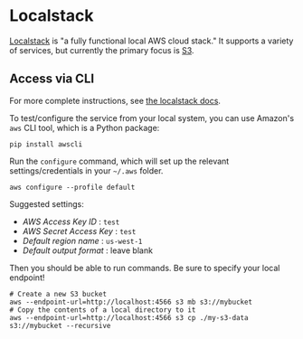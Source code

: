 # Localstack

[Localstack](https://github.com/localstack/localstack) is "a fully functional local AWS cloud stack." It supports a variety of services, but currently the primary focus is [S3](https://aws.amazon.com/s3/).

## Access via CLI

For more complete instructions, see [the localstack docs](https://github.com/localstack/localstack#accessing-the-infrastructure-via-cli-or-code).

To test/configure the service from your local system, you can use Amazon's `aws` CLI tool, which is a Python package:

    pip install awscli

Run the `configure` command, which will set up the relevant settings/credentials in your `~/.aws` folder.

    aws configure --profile default

Suggested settings:

- *AWS Access Key ID* : `test`
- *AWS Secret Access Key* : `test`
- *Default region name* : `us-west-1`
- *Default output format* : leave blank

Then you should be able to run commands. Be sure to specify your local endpoint!

    # Create a new S3 bucket
    aws --endpoint-url=http://localhost:4566 s3 mb s3://mybucket
    # Copy the contents of a local directory to it
    aws --endpoint-url=http://localhost:4566 s3 cp ./my-s3-data s3://mybucket --recursive
    